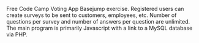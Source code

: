 Free Code Camp Voting App Basejump exercise.
Registered users can create surveys to be sent to customers, employees, etc.
Number of questions per survey and number of answers per question are unlimited.
The main program is primarily Javascript with a link to a MySQL database via PHP.
